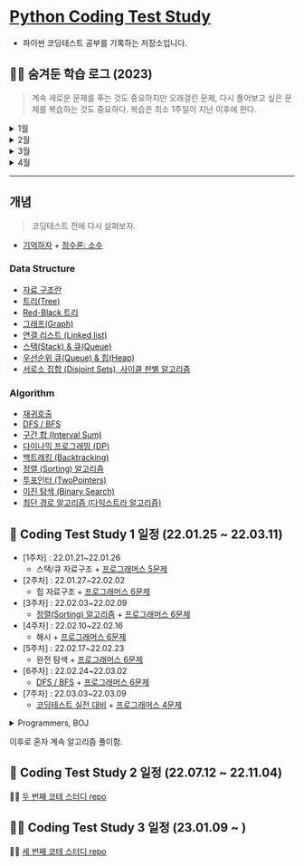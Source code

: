 # [Python Coding Test Study](https://parkjungyoon.github.io/python_coding_test_study/)

- 파이썬 코딩테스트 공부를 기록하는 저장소입니다.

## 😶‍🌫️ 숨겨둔 학습 로그 (2023)

> 계속 새로운 문제를 푸는 것도 중요하지만 오래걸린 문제, 다시 풀어보고 싶은 문제를 복습하는 것도 중요하다. 복습은 최소 1주일이 지난 이후에 한다.

<details>
<summary>1월</summary>

1️⃣ 1주차
- `코테 스터디`
  - 일시: 1월 9일 월요일 오후 8시
  - 카테고리: [바킹의 투포인터](https://www.acmicpc.net/workbook/view/8709) 문제 최소 5개 풀어오고 무조건 1문제는 설명하기 
  - 계획
      1. 1시간동안 문제 설명: 각자 1문제 (겹쳐도 무관)
      2. 30분동안 라이브 코테 카테고리: [올바른 괄호](https://school.programmers.co.kr/learn/courses/30/lessons/12909)

2️⃣ 2주차
- `코테 스터디`
  - 일시: 1월 16일 월요일 오후 8시
  - 카테고리: [바킹의 해시](https://www.acmicpc.net/workbook/view/9063) 문제 최소 5개 풀어오고 무조건 1문제는 설명하기
  - 계획
    1. 1시간동안 문제 설명: 각자 1문제 (겹쳐도 무관)
    2. 30분동안 라이브 코테 카테고리: [해시의 폰켓몬](https://school.programmers.co.kr/learn/courses/30/lessons/1845)
- `개인 공부`
  - [복습] Baekjoon(solved.ac) class3++ 다시 풀기
    - ~~(1463)1로 만들기~~, ~~(1260)DFS와 BFS~~, ~~(11399)ATM~~, 
  ~~(11047)동전 0~~, (9095)1,2,3 더하기, ~~(1003)피보나치 함수~~
  - 쓰읍.. 나 dp 좋아했는데.. 9달 만에 무슨 일이 일어난거야.. dp만 빼고 풀고 있네 ㅎ.. 편식 정윤.. 하지만 우째.. 해야지 ㅠ 해내야지 (강한 사람이 되겠어)
- `복습 필요한 문제 기록`
  - dp의 비중이 크다.. 예전에 정리해둔 [다이나믹 프로그래밍 (Dynamic Programming)
](https://github.com/ParkJungYoon/python_coding_test_study/blob/main/Algorithm/DynamicProgramming.md) 읽고 복습!
  - [ ] (1463)1로 만들기
  - [ ] (1003)피보나치 함수

3️⃣ 3주차
- `코테 스터디`
  - 일시: 1월 23일 월요일 오후 9시
  - 카테고리: [바킹의 이분탐색](https://www.acmicpc.net/workbook/view/8400) 문제 최소 5개 풀어오고 무조건 1문제는 설명하기
  - 계획
    1. 1시간동안 문제 설명: 각자 1문제 (겹쳐도 무관)
    2. 30분동안 라이브 코테 카테고리: [멀티버스2](https://www.acmicpc.net/problem/18869)
  - 라이브 코테 관련 문제: [좌표 압축](https://www.acmicpc.net/problem/18870)
- `개인 공부`
  - [복습] Baekjoon(solved.ac) class3++ 다시 풀기
    - ~~(9095)1,2,3 더하기~~, ~~(9375)패션왕 신해빈~~, ~~(2178)미로 탐색~~, ~~(2606)바이러스~~ 
  - ~~(2667)단지번호붙이기~~, ~~(11726)2xn 타일링~~, ~~(2579)계단 오르기~~
- `복습 필요한 문제 기록`
  - [ ] (9095)1,2,3 더하기
  - [ ] (2579)계단 오르기 : 다 풀었는데 특정 반례에서 오래걸림 (괜히 어렵게 생각함)

4️⃣ 4주차
- `코테 스터디`
  - 일시: 1월 30일 월요일 오후 8시
  - 카테고리: [바킹의 덱](https://www.acmicpc.net/workbook/view/7311) 문제 최소 5개 풀어오고 무조건 1문제는 설명하기
  - 계획
    1. 1시간동안 문제 설명: 각자 1문제 (겹쳐도 무관)
    2. 30분동안 라이브 코테 카테고리: [파티](https://www.acmicpc.net/problem/1238)
- `개인 공부`
  - [복습] Baekjoon(solved.ac) class3++ 다시 풀기
    - ~~(1012)유기농 배추~~, ~~(1931)회의실 배정~~, ~~(7576)토마토~~, ~~(1697)숨바꼭질~~
  - (9461)파도반 수열, (11727)2xn 타일링 2, ~~(11724)연결 요소의 개수~~
- `복습 필요한 문제 기록`
  - [ ] (1697)숨바꼭질

</details>
<details>
<summary>2월</summary>

1️⃣ 1주차
- `코테 스터디`
  - 일시: 2월 6일 월요일 오후 8시
  - 카테고리: [바킹의 그래프](https://www.acmicpc.net/workbook/view/9562) 문제 최소 5개 풀어오고 무조건 1문제는 설명하기
  - 계획
    1. 1시간동안 문제 설명: 각자 1문제 (겹쳐도 무관)
    2. 30분동안 라이브 코테 카테고리: [숨바꼭질 3](https://www.acmicpc.net/problem/13549)
- `개인 공부`
  - [복습] Baekjoon(solved.ac) class3++ 다시 풀기
  - (16236)아기 상어, ~~(13549)숨바꼭질 3~~, ~~(1389)케빈 베이컨의 6단계 법칙~~, ~~(9461)파도반 수열~~, ~~(11727)2xn 타일링 2~~, ~~(1541)잃어버린 괄호~~, ~~(1764)듣보잡~~

2️⃣ 2주차
- `코테 스터디`
  - 일시: 2월 13일 월요일 오후 8시
  - 카테고리: [바킹의 시뮬레이션](https://www.acmicpc.net/workbook/view/7316) 문제 최소 5개 풀어오고 무조건 1문제는 설명하기
  - 계획
    1. 1시간동안 문제 설명: 각자 1문제 (겹쳐도 무관)
    2. 30분동안 라이브 코테 카테고리: [쉬운 최단거리](https://www.acmicpc.net/problem/14940)
- `개인 공부`
  - ~~(14502)연구소~~, (14500)테트로미노, ~~(11659)구간 합 구하기 4~~
  - [복습] Baekjoon(solved.ac) class3++ 다시 풀기
    - ~~(1676)팩토리얼 0의 개수~~, ~~(1927)최소 힙~~, ~~(11279)최대 힙~~, ~~(10026)적록색약~~

3️⃣ 3주차
- `코테 스터디`
  - 일시: 2월 20일 월요일 오후 8시
  - 카테고리: [바킹의 시뮬레이션](https://www.acmicpc.net/workbook/view/7316) 문제 최소 5개 풀어오고 무조건 1문제는 설명하기
    - 계획
      1. 1시간동안 문제 설명: 각자 1문제 (겹쳐도 무관)
      2. 30분동안 라이브 코테 카테고리: [컨베이어 벨트 위의 로봇](https://www.acmicpc.net/problem/20055)
- `개인 공부`
  - (1107)리모컨

4️⃣ 4주차
- `코테 스터디`
  - 일시: 2월 27일 월요일 오후 8시
    - 카테고리: [바킹의 그리디](https://www.acmicpc.net/workbook/view/7320) 문제 최소 5개 풀어오고 무조건 1문제는 설명하기
      - 계획
        1. 1시간동안 문제 설명: 각자 1문제 (겹쳐도 무관)
        2. 30분동안 라이브 코테 카테고리:
- `개인 공부`
  - cns 코딩테스트 대비, 프로그래머스 풀이, 백트래킹
    - (Lv2)타겟 넘버
  - (11501)주식, ~~(15649)N과 M(1)~~, ~~(15650)N과 M(2)~~, (9663)N-Queen, ~~(15651)N과 M(3)~~, ~~(1744)수 묶기~~
</details>

<details>
<summary>3월</summary>

1️⃣ 1주차
- `코테 스터디`
  - 일시: 3월 6일 월요일 오후 8시
  - 카테고리: [바킹의 백트래킹](https://www.acmicpc.net/workbook/view/7315) 문제 최소 5개 풀어오고 무조건 1문제는 설명하기
  - 계획
    1. 1시간동안 문제 설명: 각자 1문제 (겹쳐도 무관)
    2. 30분동안 라이브 코테
- `개인 공부`
  - ~~(1937)욕심쟁이 판다~~, ~~(1759)암호 만들기~~, ~~(15652)N과 M(4)~~, ~~(15654)N과 M(5)~~
- `복습 필요한 문제 기록`
  - [ ] (1937)욕심쟁이 판다

2️⃣ 2주차
- `코테 스터디`
  - 일시: 3월 13일 월요일 오후 8시
  - 카테고리: [바킹의 이분탐색](https://www.acmicpc.net/workbook/view/8400) 문제 최소 5개 풀어오고 무조건 1문제는 설명하기
  - 계획
    1. 1시간동안 문제 설명: 각자 1문제 (겹쳐도 무관)
    2. 30분동안 라이브 코테
- `개인 공부`
  - ~~(2467)용액~~

3️⃣ 3주차
- `코테 스터디`
  - 일시: 3월 20일 월요일 오후 8시
  - 카테고리: [삼성 SW 역량 테스트 기출 문제](https://www.acmicpc.net/workbook/view/1152) 문제 최소 5개 풀어오고 무조건 1문제는 설명하기
  - 계획
    1. 1시간동안 문제 설명: 각자 1문제 (겹쳐도 무관)
    2. 30분동안 라이브 코테
- `개인 공부`
  - ~~(5972)택배 배송~~, ~~(17612)쇼핑몰~~, ~~(1446)지름길~~
- `복습 필요한 문제 기록`
  - 다익스트라 문제 과거에 풀었던 문제랑 같이 복습

4️⃣ 4주차
- `코테 스터디`
  - 일시: 3월 27일 월요일 오후 8시
  - 카테고리: [삼성 SW 역량 테스트 기출 문제](https://www.acmicpc.net/workbook/view/1152) 문제 최소 5개 풀어오고 무조건 1문제는 설명하기
  - 계획
    1. 1시간동안 문제 설명: 각자 1문제 (겹쳐도 무관)
    2. 30분동안 라이브 코테

</details>
<details>
<summary>4월</summary>

1️⃣ 1주차
- `코테 스터디`
  - 일시: 4월 3일 월요일 오후 8시
  - 카테고리: [삼성 SW 역량 테스트 기출 문제](https://www.acmicpc.net/workbook/view/1152) 문제 최소 5개 풀어오고 무조건 1문제는 설명하기
  - 계획
    1. 1시간동안 문제 설명: 각자 1문제 (겹쳐도 무관)
    2. 30분동안 라이브 코테
  - `개인 공부`
    - (1107)리모컨, ~~(14889)스타트와 링크~~
</details>

---

## 개념

> 코딩테스트 전에 다시 살펴보자.

- [기억하자](./remember.md) + [정수론: 소수](https://github.com/ParkJungYoon/TIL-Data_Study/blob/2d930c7820714a9024011cccdf004daa204cb451/Math/number_theory.md)

### Data Structure

- [자료 구조란](./DataStructure/DataStructure.md)
- [트리(Tree)](./DataStructure/Tree.md)
- [Red-Black 트리](https://hello-judy-world.tistory.com/199)
- [그래프(Graph)](https://hello-judy-world.tistory.com/152)
- [연결 리스트 (Linked list)](https://hello-judy-world.tistory.com/148)
- [스택(Stack) & 큐(Queue)](./DataStructure/Stack%26Queue.md)
- [우선순위 큐(Queue) & 힙(Heap)](./DataStructure/PriorityQueue&Heap.md)
- [서로소 집합 (Disjoint Sets), 사이클 판별 알고리즘](https://hello-judy-world.tistory.com/154)

### Algorithm

- [재귀호출](./Algorithm/%EC%9E%AC%EA%B7%80%ED%98%B8%EC%B6%9C.md)
- [DFS / BFS](./Algorithm/DFS_BFS.md)
- [구간 합 (Interval Sum)](./Algorithm/%EA%B5%AC%EA%B0%84%20%ED%95%A9.md)
- [다이나믹 프로그래밍 (DP)](./Algorithm/DynamicProgramming.md)
- [백트래킹 (Backtracking)](./Algorithm/Backtracking.md)
- [정렬 (Sorting) 알고리즘](./Algorithm/Sorting.md)
- [투포인터 (TwoPointers)](./Algorithm/TwoPointers.md)
- [이진 탐색 (Binary Search)](./Algorithm/BinarySearch.md)
- [최단 경로 알고리즘 (다익스트라 알고리즘)](https://hello-judy-world.tistory.com/176)

## 👼 Coding Test Study 1 일정 (22.01.25 ~ 22.03.11)

- [1주차] : 22.01.21~22.01.26
  - 스택/큐 자료구조 + [프로그래머스 5문제](./Programmers/1주차.md)
- [2주차] : 22.01.27~22.02.02
  - 힙 자료구조 + [프로그래머스 6문제](./Programmers/2주차.md)
- [3주차] : 22.02.03~22.02.09
  - [정렬(Sorting) 알고리즘](./Algorithm/Sorting.md) + [프로그래머스 6문제](./Programmers/3주차.md)
- [4주차] : 22.02.10~22.02.16
  - 해시 + [프로그래머스 6문제](./Programmers/4주차.md)
- [5주차] : 22.02.17~22.02.23
  - 완전 탐색 + [프로그래머스 6문제](./Programmers/5주차.md)
- [6주차] : 22.02.24~22.03.02
  - [DFS / BFS](./Algorithm/DFS_BFS.md) + [프로그래머스 6문제](./Programmers/6주차.md)
- [7주차] : 22.03.03~22.03.09
  - [코딩테스트 실전 대비](./Programmers/7주차-1.md) + [프로그래머스 4문제](./Programmers/7주차.md)

<details>
<summary>Programmers, BOJ</summary>

|          **기간**           |                      **Goal**                      |                                                                               **Solution**                                                                                |            **Review**             |
| :-------------------------: | :------------------------------------------------: | :-----------------------------------------------------------------------------------------------------------------------------------------------------------------------: | :-------------------------------: |
| 22/03/11(금) ~ 22/03/16(수) |                프로그래머스 Level 1                |                                        [실패율, 폰켓몬, 체육복, 모의고사, K번째수, 완주하지 못한 선수](./Programmers/문제풀이1.md)                                        |                                   |
| 22/03/17(목) ~ 22/03/23(수) |                프로그래머스 Level 1                | [소수 만들기, 내적, 음양 더하기, 없는 숫자 더하기, 크레인 인형뽑기 게임, [카카오 인턴] 키패드 누르기, 숫자 문자열과 영단어, 신규 아이디 추천](./Programmers/문제풀이2.md) |         신규 아이디 추천          |
| 22/03/30(수) ~ 22/04/04(월) |  solved.ac 그리디 알고리즘 18문제 : 구현력 키우기  |                                                               [그리디 브론즈 전체](./Baekjoon/greedy_1.md)                                                                | 14659번, 21313번, 2930번, 19564번 |
| 22/04/05(화) ~ 22/04/18(월) | solved.ac 그리디 알고리즘 + Class2 : 구현력 키우기 |                                                                         그리디 실버+골드, Class2                                                                          |    1920번,1213번,2217번,1541번    |

</details>


이후로 혼자 계속 알고리즘 풀이함.

## 🤼 Coding Test Study 2 일정 (22.07.12 ~ 22.11.04)

💁‍♀️ [두 번째 코테 스터디 repo](https://github.com/elice-02-study-01-algorithm/python)


## 🐻‍❄️ Coding Test Study 3 일정 (23.01.09 ~ )

💁‍♀️ [세 번째 코테 스터디 repo](https://github.com/studying-ice-bear/codingtest-study)